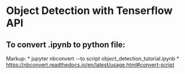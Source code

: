 # Object Detection with Tenserflow API

## To convert .ipynb to python file:
Markup: * jupyter nbconvert --to script object_detection_tutorial.ipynb
        * https://nbconvert.readthedocs.io/en/latest/usage.html#convert-script
